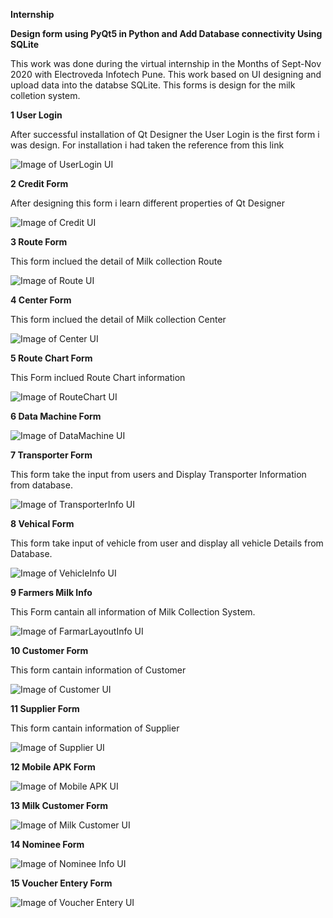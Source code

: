 **Internship**

**Design form using PyQt5 in Python and Add Database connectivity Using SQLite**
    
This work was done during the virtual internship in the Months of Sept-Nov 2020 with Electroveda Infotech Pune.
This work based on UI designing and upload data into the databse SQLite.
This forms is design for the milk colletion system.

**1 User Login**

After successful installation of Qt Designer the User Login is the first form i was design. For installation i had taken the reference from this link


  ![Image of UserLogin UI](Form_Images/UserLogin.png)

**2 Credit Form**

After designing this form i learn different properties of Qt Designer

  ![Image of Credit UI](Form_Images/Credit.png)

**3 Route Form**

This form inclued the detail of Milk collection Route 

  ![Image of Route UI](Form_Images/RouteInfo.png)

**4 Center Form**

This form inclued the detail of Milk collection Center

![Image of Center UI](Form_Images/CenterInfo.png)

**5 Route Chart Form**

This Form inclued Route Chart information

![Image of RouteChart UI](Form_Images/RtChrtInfo.png)

**6 Data Machine Form**

  ![Image of DataMachine UI](Form_Images/DataMachine.png)

**7 Transporter Form**

This form take the input from users and Display Transporter Information from database.

  ![Image of TransporterInfo UI](Form_Images/TransporterInfo.png)

**8 Vehical Form**

This form take input of vehicle from user and display all vehicle Details from Database.

  ![Image of VehicleInfo UI](Form_Images/vehicaleInfo.png)

**9 Farmers Milk Info** 

This Form cantain all information of Milk Collection System.

  ![Image of FarmarLayoutInfo UI](Form_Images/FarmarLayout.png)

**10 Customer Form**

This form cantain information of Customer

  ![Image of Customer UI](Form_Images/Customer.png)

**11 Supplier Form**

This form cantain information of Supplier

  ![Image of Supplier UI](Form_Images/Supplier.png)

**12 Mobile APK Form**

  ![Image of Mobile APK UI](Form_Images/APK.png)

**13 Milk Customer Form**

  ![Image of Milk Customer UI](Form_Images/MilkCustomer.png)

**14 Nominee Form**

  ![Image of Nominee Info UI](Form_Images/NomineeInfo.png)

**15 Voucher Entery Form**

  ![Image of Voucher Entery UI](Form_Images/VouEntery.png)
